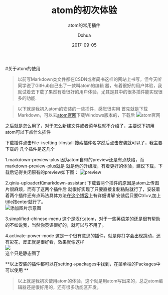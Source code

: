 ﻿---
layout:     post                    # 使用的布局（不需要改）
title:      atom的初次体验               # 标题
subtitle:   atom的常用插件            #副标题
date:       2017-09-05              # 时间
author:     Dxhua                      # 作者
header-img: img/contact-bg.jpg    #这篇文章标题背景图片
catalog: true                       # 是否归档
tags:                               #标签
    - 随笔
---
#关于atom的使用
>以前写Markdown类文件都在CSDN或者简书这样的网站上书写，但今天听同学说了GitHub自己出了一款叫atom的编辑
器，有着很好的用户体验，我就试着去下载了果然有着很好的用户体验，尤其是其中的很多插件能实现很多的功能.

>以下就是我初入atom的安装的一些插件，感觉很实用
首先就是下载Markdown，可以去[atom官网](https://atom.io/)下载Windows版本的，下载后
![atom官网](http://ovt2nfhfc.bkt.clouddn.com/93fd5d3ffdc1059536512f08e81d5eb9.png)

之后就是怎么用了，对于怎么新建文件或者菜单栏就不介绍了，主要说下初用atom可以下点什么插件



下载插件点击File->setting->Install 搜索插件名字然后点击安装就可以了，我主要下载的
几个插件是这几个


1.markdown-preview-plus 因为atom自带的preview还是有点缺陷，而markdown-preview-plus就是
就是他的升级版，有着更好的体验，建议下载，下载后记得关闭原有的preview如下图：
![preview](http://ovt2nfhfc.bkt.clouddn.com/681a73d4bcf70e86bcb0c62af41b7998.png)


2.qiniu-uploader和markdown-assistant 下载着两个插件的原因是atom上传图片很麻烦，而有了这两个插件后
就很好实现了只要直接复制粘贴就行了，安装着着两个插件还有点玛法具体方法在[这个博客](http://www.cnblogs.com/xudong-run/p/5802688.html)上有详细讲解
安装后只要Ctrl+v,加上title按enter就行了。  
![添加图片示意图](http://ovt2nfhfc.bkt.clouddn.com/608b9d207473f89084090112902c0da3.png)


3.simplified-chinese-menu 这个是汉化atom，对于一些英语差的还是很有帮助的不如说我，当然你英语很好的，就可以与不用了。

4.activate-power-mode 这是一个很有意思的插件，就是你打字会出现跳动，还有彩花，反正就是很好看，效果就像这样  
![](http://ovt2nfhfc.bkt.clouddn.com/e33a3546353b4be2f844b25668d62534.png)  
这个只是静态图了

**以上安装的插件都可以在setting->packages中找到，在菜单栏的Packages中可以使用 **

>以上就是我初次使用atom的体验，这个就是用atom写出来的，总之atom编辑器还是很好用的，还有很多功能区开发。
